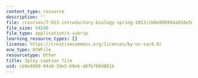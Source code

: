 ```yaml
---
content_type: resource
description: ''
file: /courses/7-013-introductory-biology-spring-2013/cb0e800994a03de568ebd8fbfb0d881b_62FdhX-zS2Y.srt
file_size: 54248
file_type: application/x-subrip
learning_resource_types: []
license: https://creativecommons.org/licenses/by-nc-sa/4.0/
ocw_type: OCWFile
resourcetype: Other
title: 3play caption file
uid: cb0e8009-94a0-3de5-68eb-d8fbfb0d881b
---
```

